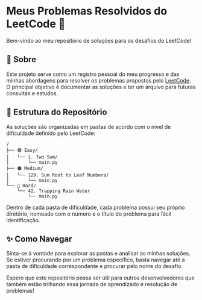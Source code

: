 # Meus Problemas Resolvidos do LeetCode 🚀

Bem-vindo ao meu repositório de soluções para os desafios do LeetCode!

## 🎯 Sobre

Este projeto serve como um registro pessoal do meu progresso e das minhas abordagens para resolver os problemas propostos pelo [LeetCode](https://leetcode.com/). O principal objetivo é documentar as soluções e ter um arquivo para futuras consultas e estudos.

## 📂 Estrutura do Repositório

As soluções são organizadas em pastas de acordo com o nível de dificuldade definido pelo LeetCode:

```
/
├── 🟢 Easy/
│   └── 1. Two Sum/
│       └── main.py
├── 🟠 Medium/
│   └── 129. Sum Root to Leaf Numbers/
│       └── main.py
└── 🔴 Hard/
    └── 42. Trapping Rain Water
        └── main.py
```

Dentro de cada pasta de dificuldade, cada problema possui seu próprio diretório, nomeado com o número e o título do problema para fácil identificação.

## ✨ Como Navegar

Sinta-se à vontade para explorar as pastas e analisar as minhas soluções. Se estiver procurando por um problema específico, basta navegar até a pasta de dificuldade correspondente e procurar pelo nome do desafio.

Espero que este repositório possa ser útil para outros desenvolvedores que também estão trilhando essa jornada de aprendizado e resolução de problemas!
